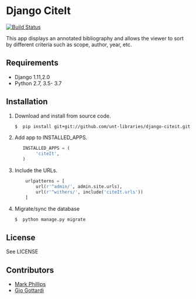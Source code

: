 Django CiteIt
=================

[![Build Status](https://travis-ci.org/unt-libraries/django-citeit.svg?branch=master)](https://travis-ci.org/unt-libraries/django-citeit)

This app displays an annotated bibliography and allows the viewer to sort by
different criteria such as scope, author, year, etc.


Requirements
------------

* Django 1.11,2.0
* Python 2.7, 3.5- 3.7


Installation
------------

1.  Download and install from source code.
    ```sh
	$  pip install git+git://github.com/unt-libraries/django-citeit.git
    ```

2.  Add app to INSTALLED_APPS.
    ```python
	   INSTALLED_APPS = (   
            'citeIt',
       )
    ```

3.  Include the URLs.
    ```python
	    urlpatterns = [
            url(r'^admin/', admin.site.urls),
            url(r'^withers/', include('citeIt.urls'))
        ]
    ```

4.  Migrate/sync the database
    ```sh
	$  python manage.py migrate
    ```


License
-------

See LICENSE


Contributors
------------

* [Mark Phillips](https://github.com/vphill)
* [Gio Gottardi](https://github.com/somexpert)
